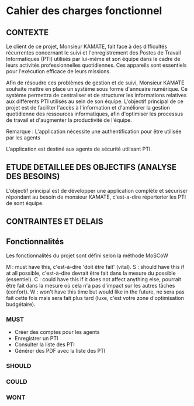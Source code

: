 # Cahier des charges fonctionnel

## CONTEXTE
Le client de ce projet, Monsieur KAMATE, fait face à des difficultés récurrentes concernant le suivi et l'enregistrement des Postes de Travail Informatiques (PTI) utilisés par lui-même et son équipe dans le cadre de leurs activités professionnelles quotidiennes. Ces appareils sont essentiels pour l'exécution efficace de leurs missions.

Afin de résoudre ces problèmes de gestion et de suivi, Monsieur KAMATE souhaite mettre en place un système sous forme d'annuaire numérique. Ce système permettra de centraliser et de structurer les informations relatives aux différents PTI utilisés au sein de son équipe. L'objectif principal de ce projet est de faciliter l'accès à l'information et d'améliorer la gestion quotidienne des ressources informatiques, afin d'optimiser les processus de travail et d'augmenter la productivité de l'équipe.

Remarque : L'application nécessite une authentification pour être utilisée par les agents

L'application est destiné aux agents de sécurité utilisant PTI.


## ETUDE DETAILLEE DES OBJECTIFS (ANALYSE DES BESOINS)

L'objectif principal est de développer une application complète et sécuriser répondant au besoin de monsieur KAMATE, c'est-a-dire répertorier les PTI de sont équipe.


## CONTRAINTES ET DELAIS


## Fonctionnalités

Les fonctionnalités du projet sont défini selon la méthode MoSCoW

M : must have this, c'est-à-dire 'doit être fait' (vital).
S : should have this if at all possible, c'est-à-dire devrait être fait dans la mesure du possible (essentiel).
C : could have this if it does not affect anything else, pourrait être fait dans la mesure où cela n'a pas d'impact sur les autres tâches (confort).
W : won't have this time but would like in the future, ne sera pas fait cette fois mais sera fait plus tard (luxe, c'est votre zone d'optimisation budgétaire).


### MUST
- Créer des comptes pour les agents
- Enregistrer un PTI
- Consulter la liste des PTI
- Générer des PDF avec la liste des PTI

### SHOULD

### COULD

### WONT


